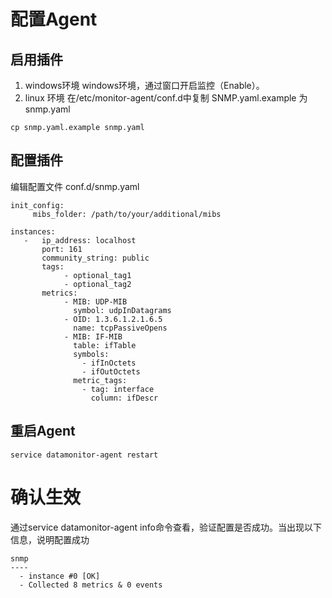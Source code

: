# 配置Agent
## 启用插件
 1. windows环境
windows环境，通过窗口开启监控（Enable）。
 2. linux 环境
在/etc/monitor-agent/conf.d中复制 SNMP.yaml.example 为snmp.yaml

```
cp snmp.yaml.example snmp.yaml
```

## 配置插件
编辑配置文件 conf.d/snmp.yaml

```  
init_config:
     mibs_folder: /path/to/your/additional/mibs

instances:
   -   ip_address: localhost  
       port: 161  
       community_string: public  
       tags:
            - optional_tag1
            - optional_tag2
       metrics:
            - MIB: UDP-MIB
              symbol: udpInDatagrams
            - OID: 1.3.6.1.2.1.6.5
              name: tcpPassiveOpens
            - MIB: IF-MIB
              table: ifTable
              symbols:
                - ifInOctets
                - ifOutOctets
              metric_tags:
                - tag: interface
                  column: ifDescr
```

## 重启Agent
```
service datamonitor-agent restart
```

# 确认生效
通过service datamonitor-agent info命令查看，验证配置是否成功。当出现以下信息，说明配置成功

```
snmp
----
  - instance #0 [OK]
  - Collected 8 metrics & 0 events
```

